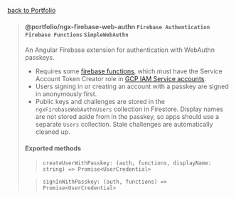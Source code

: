 [back to Portfolio](../../README.md)

> #### @portfolio/ngx-firebase-web-authn `Firebase Authentication` `Firebase Functions` `SimpleWebAuthn`
>
> An Angular Firebase extension for authentication with WebAuthn passkeys.
> - Requires some [firebase functions](../../functions/ngxFirebaseWebAuthn/README.md), which must have the Service Account Token Creator role in [GCP IAM Service accounts](https://console.cloud.google.com/iam-admin/serviceaccounts).
> - Users signing in or creating an account with a passkey are signed in anonymously first.
> - Public keys and challenges are stored in the `ngxFirebaseWebAuthnUsers` collection in Firestore. Display names are not stored aside from in the passkey, so apps should use a separate `Users` collection. Stale challenges are automatically cleaned up.
>
> #### Exported methods
>
> > `createUserWithPasskey: (auth, functions, displayName: string) => Promise<UserCredential>`
> 
> > `signInWithPasskey: (auth, functions) => Promise<UserCredential>`

